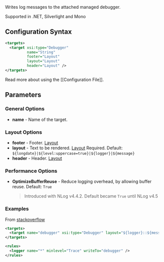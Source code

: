 Writes log messages to the attached managed debugger. 

Supported in .NET, Silverlight and Mono

## Configuration Syntax
```xml
<targets>
  <target xsi:type="Debugger"
          name="String"
          footer="Layout"
          layout="Layout"
          header="Layout" />
</targets>
```
Read more about using the [[Configuration File]].

## Parameters
### General Options
* **name** - Name of the target.

### Layout Options
* **footer** - Footer. [Layout](Data-types)  
* **layout** - Text to be rendered. [Layout](Data-types) Required. Default: `${longdate}|${level:uppercase=true}|${logger}|${message}`
* **header** - Header. [Layout](Data-types)

### Performance Options
* **OptimizeBufferReuse** - Reduce logging overhead, by allowing buffer reuse. Default: `True`
  > Introduced with NLog v4.4.2. Default became `True` until NLog v4.5

### Examples
From [stackoverflow](https://stackoverflow.com/a/260576/767425) 
```xml
<targets>
  <target name="debugger" xsi:type="Debugger" layout="${logger}::${message}"/>
</targets>

<rules>
  <logger name="*" minlevel="Trace" writeTo="debugger" />
</rules>
```